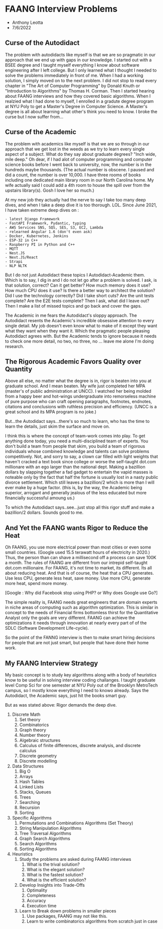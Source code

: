 # FAANG Interview Problems

- Anthony Leotta
- 7/6/2022

## Curse of the Autodidact

The problem with autodidacts like myself is that we are so pragmatic in our approach that we end up with gaps in our knowledge. I started out with a BSEE degree and I taught myself everything I know about software engineering after I left college. But I only learned what I thought I needed to solve the problems immediately in front of me. When I had a working solution, I simply moved on to the next problem. I did not stop to read every chapter in "The Art of Computer Programming" by Donald Knuth or "Introduction to Algorithms" by Thomas H. Corman. Then I started hearing about FAANG interviews and how they covered basic algorithms. When I realzied what I had done to myself, I enrolled in a gradute degree program at NYU Poly to get a Master's Degree in Computer Science. A Master's degree is all about learning what other's think you need to know. I broke the curse but I now suffer from...

## Curse of the Academic

The problem with academics like myself is that we are so through in our approach that we get lost in the weeds as we try to learn every single aspect of a subject. What do they say about graduate degrees? "Inch wide, mile deep." Oh dear, if I had alot of computer programming and computer science books before I went back to university, now, the number is in the hundreds maybe thousands. (The actual number is obscene. I paused and did a count, the number is over 10,000. I have three rooms of books including one dedicated main library room in our North Carolina home. My wife actually said I could add a 4th room to house the spill over from the upstairs library(s). Gosh I love her so much.)

At my new job they actually had the nerve to say I take too many deep dives, and when I take a deep dive it is too thorough. LOL. Since June 2021, I have taken extreme deep dives on :

    - latest Django Framework
    - FastAPI Framework, Pydantic, typing
    - AWS Services SNS, SQS, SES, S3, EC2, Lambda
    - relearned Angular 1.6 (don't even ask)
    - Docker, Kubernetes, Jenkins
    - ESP-32 in C++
    - Raspberry PI in Python and C++
    - MQTT
    - Nest.JS
    - Next.JS/React
    - Strapi
    - NLP NLTK

But I do not just Autodidact these topics I Autodidact-Academic them. Which is to say, I dig in and I do not let go after a problem is solved. I ask, is that solution, correct? Can it get better? How much memory does it use? How much CPU does it use? Is there a better way to architect the solution? Did I use the technology correctly? Did I take short cuts? Are the unit tests complete? Are the E2E tests complete? Then I ask, what did I leave out? Then I make a list of missed topics and go back and cover the gaps.

The Academic in me fears the Autodidact's sloppy approach. The Autodidact resents the Academic's incredible obsessive attention to every single detail. My job doesn't even know what to make of it except they want what they want when they want it. Which the pragmatic people pleasing Autodidact agrees with. But the Academic tends to ignore because it needs to check one more detail, no two, no three, no ... leave me alone I'm doing research.

## The Rigorous Academic Favors Quality over Quantity

Above all else, no matter what the degree is in, rigor is beaten into you at graduate school. And I mean beaten. My wife just completed her MPA (master's of public administration at UNCC). I watched her being molded from a happy beer and hot-wings undergraduate into remorseless machine of pure purpose who can craft opening paragraphs, footnotes, endnotes, citations and conclusions with ruthless precision and efficiency. (UNCC is a great school and its MPA program is no joke.)

But...the Autodidact says...there's so much to learn, who has the time to learn the details, just skim the surface and move on.

I think this is where the concept of team-work comes into play. To get anything done today, you need a multi-disciplined team of experts. You don't build a team from people that skim, you build a team of rigorous individuals whose combined knowledge and talents can solve problems competitively. Not, and sorry to say, a clown car filled with light weights that haven't cracked a text book since college or worse the self-taught dot.com millionare with an ego larger than the national dept. Making a bazillion dollars by slapping together a fad gadget to entertain the vapid masses is noteable only by the fact that half the fortune is usually lost in a nasty public divorce settlement. Which still leaves a bazillion/2 which is more than I will ever make by a huge factor. (this is, by the way, the Academic being superior, arrogant and generally jealous of the less educated but more financially successful amoung us.)

To which the Autodidact says..see...just stop all this rigor stuff and make a bazillion/2 dollars. Sounds good to me.

## And Yet the FAANG wants Rigor to Reduce the Heat

Oh FAANG, you use more electrical power than most cities or even some small countries. (Google used 15.5 terawatt hours of electricity in 2020.) Thus, the person than can shave a millisecond off a process can save 100K a month. The rules of FAANG are different from our intrepid self-taught dot.com millionaire. For FAANG, it's not time to market, its different. Its all about reducing heat. And that is of course, the heat that a CPU generates. Use less CPU, generate less heat, save money. Use more CPU, generate more heat, spend more money.

[Google : Why did Facebook stop using PHP? or Why does Google use Go?]

The simple reality is, FAANG needs great engineers that are domain experts in niche areas of computing such as algorithm optimization. This is similar in concept to the needs of Financial firms bottomless thirst for the Quantitative Analyst only the goals are very different. FAANG can achieve the optimizations it needs through innovation at nearly every part of of the SDLC (Software Development Life-cycle).

So the point of the FANNG interview is then to make smart hiring decisions for people that are not just smart, but people that have done their home work.

## My FAANG Interview Strategy

My basic concept is to study key algorithms along with a body of heuristics know to be useful in solving interview coding challanges. I taught graduate level Comp Sci for one semester at NYU Poly out of the Brooklyn MetroTech campus, so I mostly know everything I need to knowo already. Says the Autodidact, the Academic says, just hit the books smart guy.

But as was stated above: Rigor demands the deep dive.

1. Discrete Math
   1. Set theory
   1. Combinatorics
   1. Graph theory
   1. Number theory
   1. Algebraic structures
   1. Calculus of finite differences, discrete analysis, and discrete calculus
   1. Discrete geometry
   1. Discrete modelling
1. Data Structures
   1. Big O
   1. Arrays
   1. Hash Tables
   1. Linked Lists
   1. Stacks, Queues
   1. Trees
   1. Searching
   1. Recursion
   1. Sorting
1. Specific Algorithms
   1. Permutations and Combinations Algorithms (Set Theory)
   1. String Manipulation Algorithms
   1. Tree Traversal Algorithms
   1. Graph Search Algorithms
   1. Search Algorithms
   1. Sorting Algorithms
1. Heuristics
   1. Study the problems are asked during FAANG interviews
      1. What is the trival solution?
      1. What is the elegant solution?
      1. What is the fastest solution?
      1. What is the efficient solution?
   1. Develop Insights into Trade-Offs
      1. Optimality
      1. Completeness
      1. Accuracy
      1. Execution time
   1. Learn to Break down problems in smaller pieces
      1. Use packages, FAANG may not like this.
      1. Learn to write combinatorics algorithms from scratch just in case
